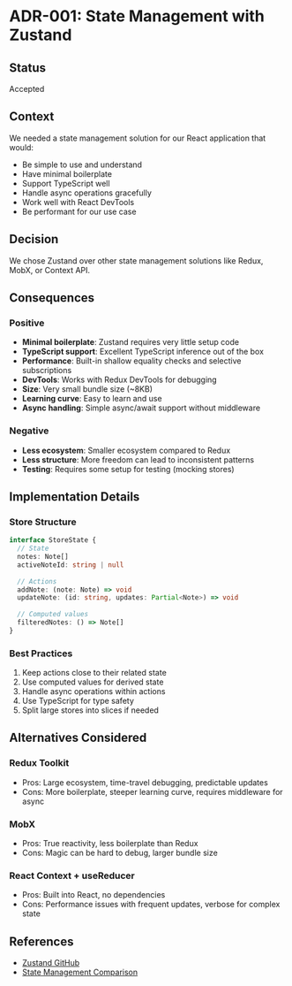 # ADR-001: State Management with Zustand

## Status
Accepted

## Context
We needed a state management solution for our React application that would:
- Be simple to use and understand
- Have minimal boilerplate
- Support TypeScript well
- Handle async operations gracefully
- Work well with React DevTools
- Be performant for our use case

## Decision
We chose Zustand over other state management solutions like Redux, MobX, or Context API.

## Consequences

### Positive
- **Minimal boilerplate**: Zustand requires very little setup code
- **TypeScript support**: Excellent TypeScript inference out of the box
- **Performance**: Built-in shallow equality checks and selective subscriptions
- **DevTools**: Works with Redux DevTools for debugging
- **Size**: Very small bundle size (~8KB)
- **Learning curve**: Easy to learn and use
- **Async handling**: Simple async/await support without middleware

### Negative
- **Less ecosystem**: Smaller ecosystem compared to Redux
- **Less structure**: More freedom can lead to inconsistent patterns
- **Testing**: Requires some setup for testing (mocking stores)

## Implementation Details

### Store Structure
```typescript
interface StoreState {
  // State
  notes: Note[]
  activeNoteId: string | null
  
  // Actions
  addNote: (note: Note) => void
  updateNote: (id: string, updates: Partial<Note>) => void
  
  // Computed values
  filteredNotes: () => Note[]
}
```

### Best Practices
1. Keep actions close to their related state
2. Use computed values for derived state
3. Handle async operations within actions
4. Use TypeScript for type safety
5. Split large stores into slices if needed

## Alternatives Considered

### Redux Toolkit
- Pros: Large ecosystem, time-travel debugging, predictable updates
- Cons: More boilerplate, steeper learning curve, requires middleware for async

### MobX
- Pros: True reactivity, less boilerplate than Redux
- Cons: Magic can be hard to debug, larger bundle size

### React Context + useReducer
- Pros: Built into React, no dependencies
- Cons: Performance issues with frequent updates, verbose for complex state

## References
- [Zustand GitHub](https://github.com/pmndrs/zustand)
- [State Management Comparison](https://blog.logrocket.com/zustand-vs-redux/) 
